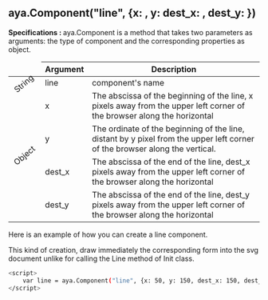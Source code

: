 ## aya.Component("line", {x: , y: dest_x: , dest_y: })


<style>
.empty-space{
    visibility:hidden;
    display:inline-block;
    border:none;
}
.table_1 .thead-row {
    border-top:none;
}
.type_style{
    transform:rotate(-40deg);
}
</style>
<body>
<b>Specifications : </b>  aya.Component is a method that takes two parameters as arguments: the type of component and the corresponding properties as object.
<table class='table_1'>
    <thead>
    <tr class="thead-row">
        <th class="empty-space"></th>
        <th>Argument</th>
        <th>Description</th>
    </tr>
    </thead>
    <tbody>
    <tr>
        <td class="type_style">String</td>
        <td>line</td>
        <td>component's name</td>
    </tr>
    <tr>
        <td rowspan='6' class="type_style">Object</td>
        <td>x</td>
        <td>The abscissa of the beginning of the line, x pixels away from the upper left corner of the browser along the horizontal
        </td>
    </tr>
    <tr>
        <td>y</td>
        <td>The ordinate of the beginning of the line, distant by y pixel from the upper left corner of the browser along the vertical.</td>
    </tr>
     <tr>
        <td>dest_x</td>
        <td>The abscissa of the end of the line, dest_x pixels away from the upper left corner of the browser along the horizontal
        </td>
    </tr>
     <tr>
        <td>dest_y</td>
        <td>The abscissa of the end of the line, dest_y pixels away from the upper left corner of the browser along the horizontal
        </td>
    </tr>
    </tbody>
</table>

</body>

Here is an example of how you can create a line component.
<p>This kind of creation, draw immediately the corresponding form into the svg document unlike for calling the Line method of Init class.</p>

```sh
<script>
    var line = aya.Component("line", {x: 50, y: 150, dest_x: 150, dest_y: 100});
</script>
```